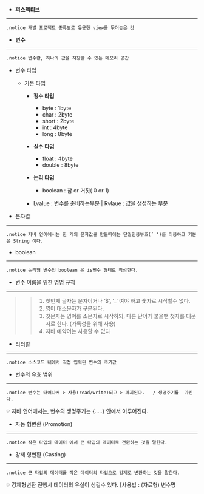 
- **퍼스펙티브**

---

 	.notice 개발 프로잭트 종류별로 유용한 view를 묶어놓은 것



- **변수**

---

 	.notice 변수란, 하나의 값을 저장할 수 있는 메모리 공간

- 변수 타입
    - 기본 타입
        - **정수 타입**
            - byte : 1byte
            - char : 2byte
            - short : 2byte
            - int : 4byte
            - long : 8byte
        - **실수 타입**
            - float : 4byte
            - double : 8byte
        - **논리 타입**
            - boolean : 참 or 거짓( 0 or 1)

      - Lvalue : 변수를 준비하는부분 |  Rvlaue : 값을 생성하는 부분

- 문자열

---

 	.notice 자바 언어에서는 한 개의 문자값을 만들때에는 단일인용부호(’ ‘)를 이용하고 기본은 String 이다.

- boolean

---

 	.notice 논리형 변수인 boolean 은 is변수 형태로 작성한다. 

- 변수 이름을 위한 명명 규칙

---

>>  1. 첫번째 글자는 문자이거나 ‘$’, ‘_’ 여야 하고 숫자로 시작할수 없다.
>>  2. 영어 대소문자가 구분된다.
>>  3. 첫문자는 영어를 소문자로 시작하되, 다른 단어가 붙을땐 첫자를   대문자로 한다.  (가독성을 위해 사용)
>>  4. 자바 예약어는 사용할 수 없다

- 리터럴

---

 	.notice 소스코드 내에서 직접 입력된 변수의 초기값

- 변수의 유효 범위

---

 	.notice 변수는 태어나서 > 사용(read/write)되고 > 파괴된다.   / 생명주기를  가진다.

<aside>
💡 자바 언어에서는, 변수의 생명주기는 {.....} 안에서 이루어진다.

</aside>

- 자동 형변환 (Promotion)

---

 	.notice 작은 타입의 데이터 에서 큰 타입의 데이터로 전환하는 것을 말한다.

- 강제 형변환 (Casting)

---

 	.notice 큰 타입의 데이터를 작은 데이터의 타입으로 강제로 변환하는 것을 말한다. 

<aside>
💡 강제형변환 진행시 데이터의 유실이 생길수 있다.                                                                       [사용법 : (자료형) 변수명

</aside>
